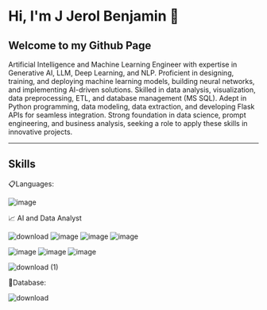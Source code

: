 # Hi, I'm J Jerol Benjamin 👋 #
## Welcome to my Github Page ##
Artificial Intelligence and Machine Learning Engineer with expertise in Generative AI, LLM, Deep Learning, and NLP. Proficient in designing, training, and deploying machine learning models, building neural networks, and implementing AI-driven solutions. Skilled in data analysis, visualization, data preprocessing, ETL, and database management (MS SQL). Adept in Python programming, data modeling, data extraction, and developing Flask APIs for seamless integration. Strong foundation in data science, prompt engineering, and business analysis, seeking a role to apply these skills in innovative projects.
***
## Skills ##
📋Languages:

![image](https://github.com/user-attachments/assets/84469c3f-8e10-41e7-af05-593d549f6a97)

📈 AI and Data Analyst 

![download](https://github.com/user-attachments/assets/cd409d31-9d2e-48d2-bf59-d0dd9b54d648)
![image](https://github.com/user-attachments/assets/f896147b-7577-4ea8-b359-1110e185d549)
![image](https://github.com/user-attachments/assets/19fac33f-24cc-4738-9df4-c4841e0d32a0)
![image](https://github.com/user-attachments/assets/268668fc-f148-4a6d-b9ca-12467632c188)

![image](https://github.com/user-attachments/assets/c6b64066-58c1-48af-842f-2c77ddc262e0)
![image](https://github.com/user-attachments/assets/07c2f110-db8a-4375-95c6-47a5ebb18a66)
![image](https://github.com/user-attachments/assets/d4b8cb0c-687b-4461-b7c1-7e75da9ff72a)

![download (1)](https://github.com/user-attachments/assets/27bc8e63-ebb8-4b94-87ac-602f14733c52)

💾Database:

![download](https://github.com/user-attachments/assets/fba767f7-e993-4e21-8b4c-d1810bb3300e)




